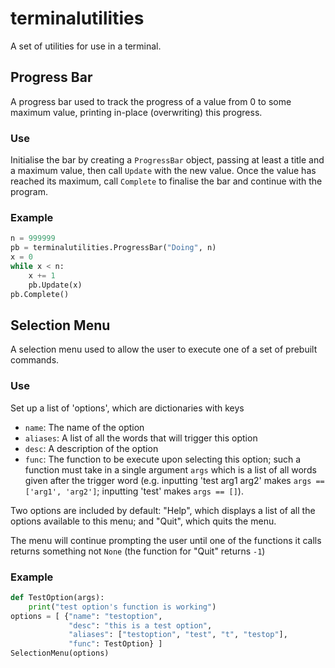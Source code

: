 # terminalutilities
A set of utilities for use in a terminal.



## Progress Bar
A progress bar used to track the progress of a value from 0 to some maximum value, printing in-place (overwriting) this progress.

### Use
Initialise the bar by creating a `ProgressBar` object, passing at least a title and a maximum value, then call `Update` with the new value. Once the value has reached its maximum, call `Complete` to finalise the bar and continue with the program.

### Example
```python
n = 999999
pb = terminalutilities.ProgressBar("Doing", n)
x = 0
while x < n:
    x += 1
    pb.Update(x)
pb.Complete()
```



## Selection Menu
A selection menu used to allow the user to execute one of a set of prebuilt commands.

### Use
Set up a list of 'options', which are dictionaries with keys
* `name`: The name of the option
* `aliases`: A list of all the words that will trigger this option
* `desc`: A description of the option
* `func`: The function to be execute upon selecting this option; such a function must take in a single argument `args` which is a list of all words given after the trigger word (e.g. inputting 'test arg1 arg2' makes `args == ['arg1', 'arg2']`; inputting 'test' makes `args == []`).

Two options are included by default: 
"Help", which displays a list of all the options available to this menu; and
"Quit", which quits the menu.

The menu will continue prompting the user until one of the functions it calls returns something not `None` (the function for "Quit" returns `-1`)

### Example
```python
def TestOption(args):
    print("test option's function is working")
options = [ {"name": "testoption",
             "desc": "this is a test option",
             "aliases": ["testoption", "test", "t", "testop"],
             "func": TestOption} ]
SelectionMenu(options)
```
